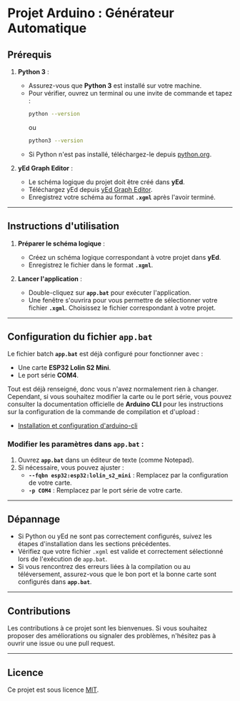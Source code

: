 # **Projet Arduino : Générateur Automatique**

## **Prérequis**

1. **Python 3** :

   - Assurez-vous que **Python 3** est installé sur votre machine.
   - Pour vérifier, ouvrez un terminal ou une invite de commande et tapez :
     ```bash
     python --version
     ```
     ou
     ```bash
     python3 --version
     ```
   - Si Python n'est pas installé, téléchargez-le depuis [python.org](https://www.python.org/).

2. **yEd Graph Editor** :
   - Le schéma logique du projet doit être créé dans **yEd**.
   - Téléchargez yEd depuis [yEd Graph Editor](https://www.yworks.com/products/yed).
   - Enregistrez votre schéma au format **`.xgml`** après l'avoir terminé.

---

## **Instructions d'utilisation**

1. **Préparer le schéma logique** :

   - Créez un schéma logique correspondant à votre projet dans **yEd**.
   - Enregistrez le fichier dans le format **`.xgml`**.

2. **Lancer l'application** :
   - Double-cliquez sur **`app.bat`** pour exécuter l'application.
   - Une fenêtre s'ouvrira pour vous permettre de sélectionner votre fichier **`.xgml`**. Choisissez le fichier correspondant à votre projet.

---

## **Configuration du fichier `app.bat`**

Le fichier batch **`app.bat`** est déjà configuré pour fonctionner avec :

- Une carte **ESP32 Lolin S2 Mini**.
- Le port série **COM4**.

Tout est déjà renseigné, donc vous n'avez normalement rien à changer. Cependant, si vous souhaitez modifier la carte ou le port série, vous pouvez consulter la documentation officielle de **Arduino CLI** pour les instructions sur la configuration de la commande de compilation et d'upload :

- [Installation et configuration d'arduino-cli](https://arduino.github.io/arduino-cli/1.1/installation/)

### **Modifier les paramètres dans `app.bat`** :

1. Ouvrez **`app.bat`** dans un éditeur de texte (comme Notepad).
2. Si nécessaire, vous pouvez ajuster :
   - **`--fqbn esp32:esp32:lolin_s2_mini`** : Remplacez par la configuration de votre carte.
   - **`-p COM4`** : Remplacez par le port série de votre carte.

---

## **Dépannage**

- Si Python ou yEd ne sont pas correctement configurés, suivez les étapes d'installation dans les sections précédentes.
- Vérifiez que votre fichier `.xgml` est valide et correctement sélectionné lors de l'exécution de `app.bat`.
- Si vous rencontrez des erreurs liées à la compilation ou au téléversement, assurez-vous que le bon port et la bonne carte sont configurés dans **`app.bat`**.

---

## **Contributions**

Les contributions à ce projet sont les bienvenues. Si vous souhaitez proposer des améliorations ou signaler des problèmes, n'hésitez pas à ouvrir une issue ou une pull request.

---

## **Licence**

Ce projet est sous licence [MIT](LICENSE).
